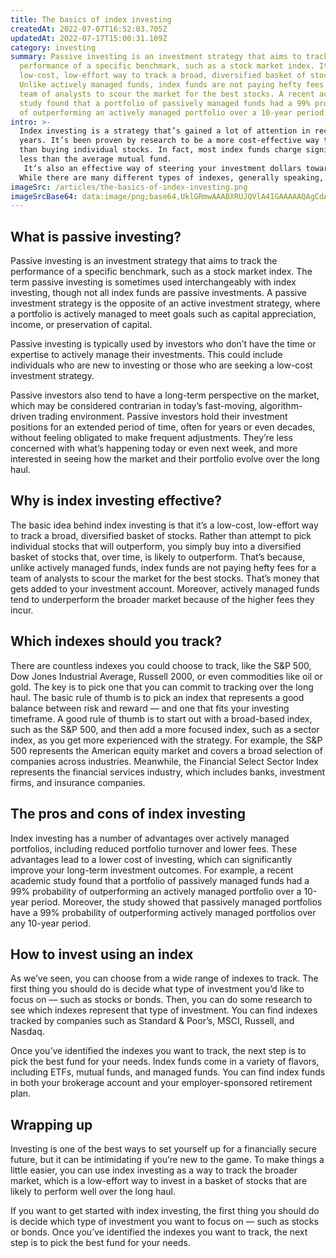 ```yaml
---
title: The basics of index investing
createdAt: 2022-07-07T16:52:03.705Z
updatedAt: 2022-07-17T15:00:31.109Z
category: investing
summary: Passive investing is an investment strategy that aims to track the
  performance of a specific benchmark, such as a stock market index. It's a
  low-cost, low-effort way to track a broad, diversified basket of stocks.
  Unlike actively managed funds, index funds are not paying hefty fees for a
  team of analysts to scour the market for the best stocks. A recent academic
  study found that a portfolio of passively managed funds had a 99% probability
  of outperforming an actively managed portfolio over a 10-year period.
intro: >-
  Index investing is a strategy that’s gained a lot of attention in recent
  years. It’s been proven by research to be a more cost-effective way to invest
  than buying individual stocks. In fact, most index funds charge significantly
  less than the average mutual fund.
   It’s also an effective way of steering your investment dollars toward asset classes that are likely to outperform over the long term — essentially, away from the dangers of company specific risk and toward safer but higher-yield stocks with broader market potential. 
  While there are many different types of indexes, generally speaking, an index is a statistical measure of market performance for a given group of companies or other type of asset. An index fund is an investment that aims to track the performance of one or more indexes by holding securities that meet certain criteria as closely as possible.
imageSrc: /articles/the-basics-of-index-investing.png
imageSrcBase64: data:image/png;base64,UklGRmwAAABXRUJQVlA4IGAAAAAQAgCdASoKAAoAAUAmJQBdgCICayTLIPsAAP75mfN8uWce3N22GZ2i7O3u1KJz3uo+kneXDm5M/uM7re8Q+bL64hK/FfzBBFG79H4KqXgqwlIUVIPxGL06Ejs28yCAAAA=
---
```


## What is passive investing?

Passive investing is an investment strategy that aims to track the performance of a specific benchmark, such as a stock market index. The term passive investing is sometimes used interchangeably with index investing, though not all index funds are passive investments. A passive investment strategy is the opposite of an active investment strategy, where a portfolio is actively managed to meet goals such as capital appreciation, income, or preservation of capital.

Passive investing is typically used by investors who don’t have the time or expertise to actively manage their investments. This could include individuals who are new to investing or those who are seeking a low-cost investment strategy.

Passive investors also tend to have a long-term perspective on the market, which may be considered contrarian in today’s fast-moving, algorithm-driven trading environment. Passive investors hold their investment positions for an extended period of time, often for years or even decades, without feeling obligated to make frequent adjustments. They’re less concerned with what’s happening today or even next week, and more interested in seeing how the market and their portfolio evolve over the long haul.

## Why is index investing effective?

The basic idea behind index investing is that it’s a low-cost, low-effort way to track a broad, diversified basket of stocks. Rather than attempt to pick individual stocks that will outperform, you simply buy into a diversified basket of stocks that, over time, is likely to outperform. That’s because, unlike actively managed funds, index funds are not paying hefty fees for a team of analysts to scour the market for the best stocks.
That’s money that gets added to your investment account. Moreover, actively managed funds tend to underperform the broader market because of the higher fees they incur.

## Which indexes should you track?

There are countless indexes you could choose to track, like the S&P 500, Dow Jones Industrial Average, Russell 2000, or even commodities like oil or gold. The key is to pick one that you can commit to tracking over the long haul.
The basic rule of thumb is to pick an index that represents a good balance between risk and reward — and one that fits your investing timeframe. A good rule of thumb is to start out with a broad-based index, such as the S&P 500, and then add a more focused index, such as a sector index, as you get more experienced with the strategy.
For example, the S&P 500 represents the American equity market and covers a broad selection of companies across industries. Meanwhile, the Financial Select Sector Index represents the financial services industry, which includes banks, investment firms, and insurance companies.

## The pros and cons of index investing

Index investing has a number of advantages over actively managed portfolios, including reduced portfolio turnover and lower fees. 
These advantages lead to a lower cost of investing, which can significantly improve your long-term investment outcomes.
For example, a recent academic study found that a portfolio of passively managed funds had a 99% probability of outperforming an actively managed portfolio over a 10-year period.
Moreover, the study showed that passively managed portfolios have a 99% probability of outperforming actively managed portfolios over any 10-year period.

## How to invest using an index

As we’ve seen, you can choose from a wide range of indexes to track. The first thing you should do is decide what type of investment you’d like to focus on — such as stocks or bonds.
Then, you can do some research to see which indexes represent that type of investment. You can find indexes tracked by companies such as Standard & Poor’s, MSCI, Russell, and Nasdaq.

Once you’ve identified the indexes you want to track, the next step is to pick the best fund for your needs. Index funds come in a variety of flavors, including ETFs, mutual funds, and managed funds.
You can find index funds in both your brokerage account and your employer-sponsored retirement plan.

## Wrapping up

Investing is one of the best ways to set yourself up for a financially secure future, but it can be intimidating if you’re new to the game. To make things a little easier, you can use index investing as a way to track the broader market, which is a low-effort way to invest in a basket of stocks that are likely to perform well over the long haul.

If you want to get started with index investing, the first thing you should do is decide which type of investment you want to focus on — such as stocks or bonds. Once you’ve identified the indexes you want to track, the next step is to pick the best fund for your needs.
